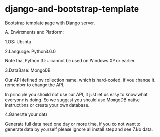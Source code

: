 # django-and-bootstrap-template
Bootstrap template page with Django server.

A. Enviroments and Platform:

1.OS: Ubuntu

2.Language: Python3.6.0

Note that Python 3.5+ cannot be used on Windows XP or earlier.

3.DataBase: MongoDB

Our API defined by collection name, which is hard-coded, if you change it, remember to change the API.

In principle you should not use our API, it just let us easy to know what everyone is doing. So we suggest you should use MongoDB native instructions or create your own database.

4.Ganerate your data

Generate full data need one day or more time, if you do not want to generate data by yourself please ignore all install step and see 7.No data.
